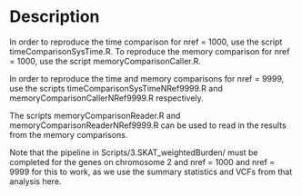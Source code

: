 # Description

In order to reproduce the time comparison for nref = 1000, use the script timeComparisonSysTime.R.
To reproduce the memory comparison for nref = 1000, use the script memoryComparisonCaller.R.

In order to reproduce the time and memory comparisons for nref = 9999, use the scripts 
timeComparisonSysTimeNRef9999.R and memoryComparisonCallerNRef9999.R respectively.

The scripts memoryComparisonReader.R and memoryComparisonReaderNRef9999.R can be 
used to read in the results from the memory comparisons.

Note that the pipeline in Scripts/3.SKAT_weightedBurden/ must be completed for the 
genes on chromosome 2 and nref = 1000 and nref = 9999 for this to work, as we use
the summary statistics and VCFs from that analysis here. 
